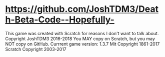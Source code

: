 # https://github.com/JoshTDM3/Death-Beta-Code--Hopefully-
This game was created with Scratch for reasons I don't want to talk about.
Copyright JoshTDM3 2016-2018
You MAY copy on Scratch, but you may NOT copy on GitHub.
Currrent game version: 1.3.7
Mit Copyright 1861-2017
Scratch Copyright 2003-2017
